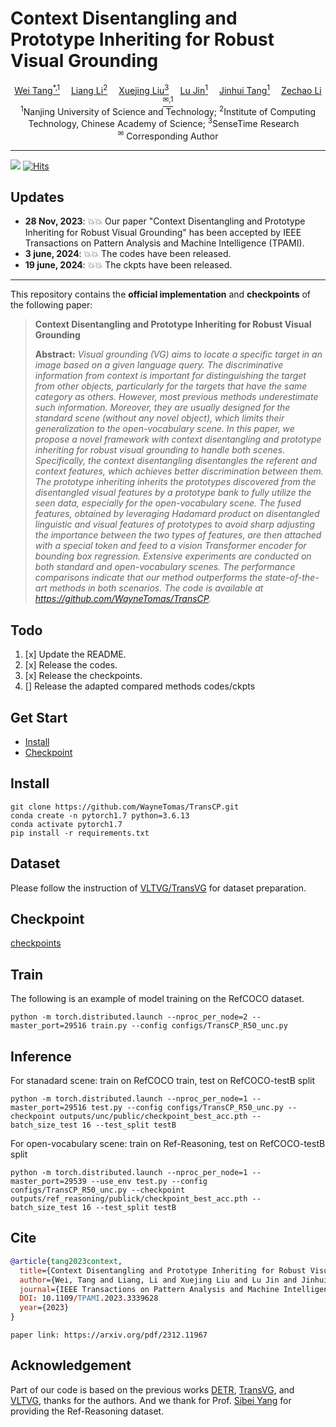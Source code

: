# Context Disentangling and Prototype Inheriting for Robust Visual Grounding

<!-- <p align="center" width="100%">
<img src="ISEKAI_overview.png"  width="80%" height="80%">
</p> -->

<div>
<div align="center">
    <a href='https://github.com/WayneTomas' target='_blank'>Wei Tang<sup>*,1</sup></a>&emsp;
    <a href='https://scholar.google.com.hk/citations?user=Q-4mZnQAAAAJ&hl=zh-CN' target='_blank'>Liang Li<sup>2</sup></a>&emsp;
    <a href='https://scholar.google.com.hk/citations?hl=zh-CN&user=SVQYcYcAAAAJ' target='_blank'>Xuejing Liu<sup>3</sup></a>&emsp;
    <a href='https://imag-njust.net/lu-jin/' target='_blank'>Lu Jin<sup>1</sup></a>&emsp;
    <a href='https://scholar.google.com.hk/citations?hl=zh-CN&user=ByBLlEwAAAAJ' target='_blank'>Jinhui Tang<sup>1</sup></a>&emsp;
    <a href='https://imag-njust.net/zechaoli/' target='_blank'>Zechao Li<sup>&#x2709,1</sup></a>
</div>
<div>
<div align="center">
    <sup>1</sup>Nanjing University of Science and Technology;
    <sup>2</sup>Institute of Computing Technology, Chinese Academy of Science;
    <sup>3</sup>SenseTime Research&emsp;
    </br>
    <sup>&#x2709</sup> Corresponding Author
    
</div>
 
 -----------------

![](https://black.readthedocs.io/en/stable/_static/license.svg)
[![Hits](https://hits.seeyoufarm.com/api/count/incr/badge.svg?url=https%3A%2F%2Fgithub.com%2FWayneTomas%2FTransCP&count_bg=%2379C83D&title_bg=%23555555&icon=&icon_color=%23E7E7E7&title=hits&edge_flat=false)](https://hits.seeyoufarm.com)

## Updates
- **28 Nov, 2023**: :boom::boom:  Our paper "Context Disentangling and Prototype Inheriting for Robust Visual Grounding" has been accepted by IEEE Transactions on Pattern Analysis and Machine Intelligence (TPAMI).
- **3 june, 2024**: :boom::boom:  The codes have been released.
- **19 june, 2024**: :boom::boom:  The ckpts have been released.

---
This repository contains the **official implementation** and **checkpoints** of the following paper:

> **Context Disentangling and Prototype Inheriting for Robust Visual Grounding**<br>
> 
>
> **Abstract:** *Visual grounding (VG) aims to locate a specific target in an image based on a given language query. The discriminative information from context is important for distinguishing the target from other objects, particularly for the targets that have the same category as others. However, most previous methods underestimate such information. Moreover, they are usually designed for the standard scene (without any novel object), which limits their generalization to the open-vocabulary scene. In this paper, we propose a novel framework with context disentangling and prototype inheriting for robust visual grounding to handle both scenes. Specifically, the context disentangling disentangles the referent and context features, which achieves better discrimination between them. The prototype inheriting inherits the prototypes discovered from the disentangled visual features by a prototype bank to fully utilize the seen data, especially for the open-vocabulary scene. The fused features, obtained by leveraging Hadamard product on disentangled linguistic and visual features of prototypes to avoid sharp adjusting the importance between the two types of features, are then attached with a special token and feed to a vision Transformer encoder for bounding box regression. Extensive experiments are conducted on both standard and open-vocabulary scenes. The performance comparisons indicate that our method outperforms the state-of-the-art methods in both scenarios. The code is available at https://github.com/WayneTomas/TransCP.*

  
## Todo
1. [x] Update the README.
2. [x] Release the codes.
3. [x] Release the checkpoints.
4. [] Release the adapted compared methods codes/ckpts


## Get Start

- [Install](#install)
- [Checkpoint](#checkpoint)

## Install

```shell
git clone https://github.com/WayneTomas/TransCP.git
conda create -n pytorch1.7 python=3.6.13
conda activate pytorch1.7
pip install -r requirements.txt
```

## Dataset
Please follow the instruction of [VLTVG/TransVG](https://github.com/yangli18/VLTVG/blob/master/docs/get_started.md) for dataset preparation.


## Checkpoint
[checkpoints](https://drive.google.com/drive/folders/1Q6C7oHWqRs99kWMJpm7J8Rh-Io0U2p3p?usp=drive_link)

## Train

The following is an example of model training on the RefCOCO dataset.
```shell
python -m torch.distributed.launch --nproc_per_node=2 --master_port=29516 train.py --config configs/TransCP_R50_unc.py
```

## Inference

For stanadard scene:
train on RefCOCO train, test on RefCOCO-testB split
```shell
python -m torch.distributed.launch --nproc_per_node=1 --master_port=29516 test.py --config configs/TransCP_R50_unc.py --checkpoint outputs/unc/public/checkpoint_best_acc.pth --batch_size_test 16 --test_split testB
```

For open-vocabulary scene:
train on Ref-Reasoning, test on RefCOCO-testB split
```shell
python -m torch.distributed.launch --nproc_per_node=1 --master_port=29539 --use_env test.py --config configs/TransCP_R50_unc.py --checkpoint outputs/ref_reasoning/publick/checkpoint_best_acc.pth --batch_size_test 16 --test_split testB
```

## Cite

```bibtex
@article{tang2023context,
  title={Context Disentangling and Prototype Inheriting for Robust Visual Grounding},
  author={Wei, Tang and Liang, Li and Xuejing Liu and Lu Jin and Jinhui Tang and Zechao, Li},
  journal={IEEE Transactions on Pattern Analysis and Machine Intelligence},
  DOI: 10.1109/TPAMI.2023.3339628
  year={2023}
}
```
```
paper link: https://arxiv.org/pdf/2312.11967
```

## Acknowledgement
Part of our code is based on the previous works [DETR](https://github.com/facebookresearch/detr), [TransVG](https://github.com/djiajunustc/TransVG), and [VLTVG](https://github.com/yangli18/VLTVG), thanks for the authors. And we thank for Prof. [Sibei Yang](https://sibeiyang.github.io/dataset/ref-reasoning/) for providing the Ref-Reasoning dataset.
